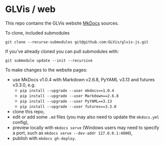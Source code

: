# GLVis / web

This repo contains the GLVis website [MkDocs](http://www.mkdocs.org/) sources.

To clone, included submodules

```
git clone --recurse-submodules git@github.com:GLVis/glvis-js.git
```

If you've already cloned you can pull submodules with:

```
git submodule update --init --recursive
```

To make changes to the website pages:

- use MkDocs v1.0.4 with Markdown v2.6.8, PyYAML v3.13 and futures v3.3.0, e.g.
  * `pip install --upgrade --user mkdocs==1.0.4`
  * `pip install --upgrade --user Markdown==2.6.8`
  * `pip install --upgrade --user PyYAML==3.13`
  * `pip install --upgrade --user futures==3.3.0`
- clone this repo,
- edit or add some ```.md``` files (you may also need to update the ```mkdocs.yml``` config),
- preview locally with ```mkdocs serve``` (Windows users may need to specify a port, such as ```mkdocs serve --dev-addr 127.0.0.1:4000```),
- publish with ```mkdocs gh-deploy```.
